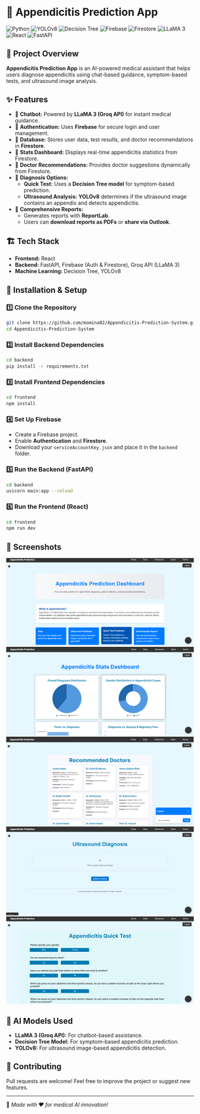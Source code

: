 # 🏥 Appendicitis Prediction App

![Python](https://img.shields.io/badge/Python-3.9%2B-blue)
![YOLOv8](https://img.shields.io/badge/YOLOv8-Object%20Detection-orange)
![Decision Tree](https://img.shields.io/badge/ML-Decision%20Tree-green)
![Firebase](https://img.shields.io/badge/Firebase-Authentication-yellow)
![Firestore](https://img.shields.io/badge/Firestore-Database-red)
![LLaMA 3](https://img.shields.io/badge/AI-Chatbot-blueviolet)
![React](https://img.shields.io/badge/Frontend-React-blue)
![FastAPI](https://img.shields.io/badge/Backend-FastAPI-teal)

## 📌 Project Overview
**Appendicitis Prediction App** is an AI-powered medical assistant that helps users diagnose appendicitis using chat-based guidance, symptom-based tests, and ultrasound image analysis.

## ✨ Features
- 🔹 **Chatbot:** Powered by **LLaMA 3 (Groq API)** for instant medical guidance.
- 🔹 **Authentication:** Uses **Firebase** for secure login and user management.
- 🔹 **Database:** Stores user data, test results, and doctor recommendations in **Firestore**.
- 🔹 **Stats Dashboard:** Displays real-time appendicitis statistics from Firestore.
- 🔹 **Doctor Recommendations:** Provides doctor suggestions dynamically from Firestore.
- 🔹 **Diagnosis Options:**
  - **Quick Test:** Uses a **Decision Tree model** for symptom-based prediction.
  - **Ultrasound Analysis:** **YOLOv8** determines if the ultrasound image contains an appendix and detects appendicitis.
- 🔹 **Comprehensive Reports:**
  - Generates reports with **ReportLab**.
  - Users can **download reports as PDFs** or **share via Outlook**.

## 🏗️ Tech Stack
- **Frontend:** React
- **Backend:** FastAPI, Firebase (Auth & Firestore), Groq API (LLaMA 3)
- **Machine Learning:** Decision Tree, YOLOv8

## 🚀 Installation & Setup

### 1️⃣ Clone the Repository
```sh
git clone https://github.com/momina02/Appendicitis-Prediction-System.git
cd Appendicitis-Prediction-System
```

### 2️⃣ Install Backend Dependencies
```sh
cd backend
pip install -r requirements.txt
```

### 3️⃣ Install Frontend Dependencies
```sh
cd frontend
npm install
```

### 4️⃣ Set Up Firebase
- Create a Firebase project.
- Enable **Authentication** and **Firestore**.
- Download your `serviceAccountKey.json` and place it in the `backend` folder.

### 5️⃣ Run the Backend (FastAPI)
```sh
cd backend
uvicorn main:app --reload
```

### 6️⃣ Run the Frontend (React)
```sh
cd frontend
npm run dev
```

## 📸 Screenshots
![Home Page](assets/3.png)
![Stats Page](assets/1.png)
![Doctors Recommendation Page](assets/2.png)
![Ultrasound Upload Page](assets/4.png)
![Symptoms Quick Test Page](assets/5.png)


## 🤖 AI Models Used
- **LLaMA 3 (Groq API):** For chatbot-based assistance.
- **Decision Tree Model:** For symptom-based appendicitis prediction.
- **YOLOv8:** For ultrasound image-based appendicitis detection.

## 🤝 Contributing
Pull requests are welcome! Feel free to improve the project or suggest new features.

---
🚀 *Made with ❤️ for medical AI innovation!*

